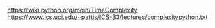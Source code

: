 https://wiki.python.org/moin/TimeComplexity
https://www.ics.uci.edu/~pattis/ICS-33/lectures/complexitypython.txt
